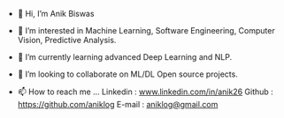 - 👋 Hi, I’m Anik Biswas
- 👀 I’m interested in Machine Learning, Software Engineering, Computer Vision, Predictive Analysis.
- 🌱 I’m currently learning advanced Deep Learning and NLP.
- 💞️ I’m looking to collaborate on ML/DL Open source projects.


- 📫 How to reach me ...
Linkedin : www.linkedin.com/in/anik26
Github   : https://github.com/aniklog
E-mail   : aniklog@gmail.com


<!---
aniklog/aniklog is a ✨ special ✨ repository because its `README.md` (this file) appears on your GitHub profile.
You can click the Preview link to take a look at your changes.
--->
